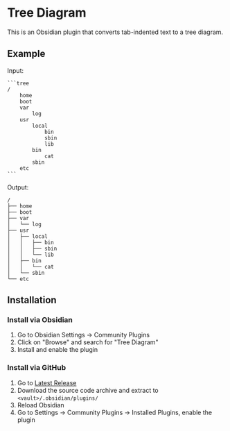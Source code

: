 # Tree Diagram
This is an Obsidian plugin that converts tab-indented text to a tree diagram.

## Example
Input:
~~~
```tree
/
	home
	boot
	var
		log
	usr
		local
			bin
			sbin
			lib
		bin
			cat
		sbin
	etc
```
~~~

Output:
```
/
├── home
├── boot
├── var
│   └── log
├── usr
│   ├── local
│   │   ├── bin
│   │   ├── sbin
│   │   └── lib
│   ├── bin
│   │   └── cat
│   └── sbin
└── etc
```

## Installation
### Install via Obsidian
1. Go to Obsidian Settings -> Community Plugins
2. Click on "Browse" and search for "Tree Diagram"
3. Install and enable the plugin
### Install via GitHub
1. Go to [Latest Release](https://github.com/limpido/obsidian-tree-diagram/releases/latest)
2. Download the source code archive and extract to `<vault>/.obsidian/plugins/`
3. Reload Obsidian
4. Go to Settings -> Community Plugins -> Installed Plugins, enable the plugin
